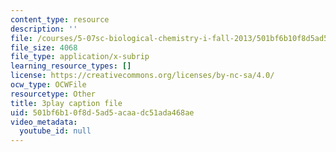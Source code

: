 ```yaml
---
content_type: resource
description: ''
file: /courses/5-07sc-biological-chemistry-i-fall-2013/501bf6b10f8d5ad5acaadc51ada468ae_bzwf2tgC23E.vtt
file_size: 4068
file_type: application/x-subrip
learning_resource_types: []
license: https://creativecommons.org/licenses/by-nc-sa/4.0/
ocw_type: OCWFile
resourcetype: Other
title: 3play caption file
uid: 501bf6b1-0f8d-5ad5-acaa-dc51ada468ae
video_metadata:
  youtube_id: null
---
```

